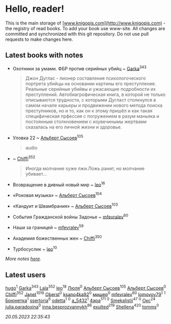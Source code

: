 # Hello, reader!
This is the main storage of [www.knigopis.com](http://www.knigopis.com) - the registry of read books.
To add your book use www-site. All changes are committed and synchronized with this git repository.
Do not use pull requests to make changes here.


## Latest books with notes
* Охотники за умами. ФБР против серийных убийц ~ [Garka](users/115/115753719718250012620-google)<sup>343</sup>
    > Джон Дуглас - пионер составления психологоческого портрета убийцы на основании картины его преступления. Реальные серийные убийвы и ужасающие подробности их преступлений. Автобиагрофическая книга, в которой не только  описываются трудности, с которыми Дугласт столкнулся в самом начале карьеры и продвижении нового метода поиска преступников, но и то, как он к этому пришёл и как такая специфическая прфессия с погружением в разум маньяка и постоянным столкновением с изувечинымы жертвами сказалась на его личной жизни и здоровье.

* Уловка 22 ~ [Альберт Сысоев](users/474/47446642-vkontakte)<sup>105</sup>
    > audio

*  ~ [Chiffi](users/105/105831994080785626680-google)<sup>352</sup>
    > Иногда молчание хуже лжи.Ложь ранит, но молчание убивает…

* Возвращение в дивный новый мир ~ [leo](users/106/106915386474260202605-google)<sup>16</sup>

* «Роковая музыка» ~ [Альберт Сысоев](users/474/47446642-vkontakte)<sup>104</sup>

* «Кандуит и Швамбрания» ~ [Альберт Сысоев](users/474/47446642-vkontakte)<sup>103</sup>

* События Гражданской войны Задонье ~ [mfevralev](users/140/140966150-vkontakte)<sup>60</sup>

* Наши за границей ~ [mfevralev](users/140/140966150-vkontakte)<sup>59</sup>

* Академия божественных жен ~ [Chiffi](users/105/105831994080785626680-google)<sup>350</sup>

* Турбосуслик ~ [leo](users/106/106915386474260202605-google)<sup>10</sup>


_More notes [here](latest_books_with_notes.md)._


## Latest users
[hugo](users/105/105063533945004840111-google)<sup>1</sup> 
[Garka](users/115/115753719718250012620-google)<sup>343</sup> 
[Lala](users/761/76187635-vkontakte)<sup>352</sup> 
[leo](users/106/106915386474260202605-google)<sup>18</sup> 
[Люля](users/107/107102414660569698047-google)<sup>0</sup> 
[Альберт Сысоев](users/474/47446642-vkontakte)<sup>105</sup> 
[Альберт Сысоев](users/654/65468521419-odnoklassniki)<sup>0</sup> 
[Chiffi](users/105/105831994080785626680-google)<sup>352</sup> 
[Janet](users/108/108113656204404967440-google)<sup>1019</sup> 
[Oberst](users/243/24342718-vkontakte)<sup>0</sup> 
[ksano4ka92](users/733/73327956-vkontakte)<sup>0</sup> 
[мишер](users/110/110444757671606245841-google)<sup>0</sup> 
[mfevralev](users/140/140966150-vkontakte)<sup>60</sup> 
[lomovoy79](users/271/27114245-vkontakte)<sup>1</sup> 
[](users/114/114091474098743820596-google)<sup>1</sup> 
[Брюнетка](users/276/276415295-vkontakte)<sup>1</sup> 
[ssertoria](users/144/1443824148-yandex)<sup>6</sup> 
[odetta](users/116/116089656749976654148-google)<sup>1</sup> 
[](users/101/101945492626982767252-google)<sup>0</sup> 
[a_5432](users/112/112183430504883294367-google)<sup>1</sup> 
[4apa](users/117/117392596378069249667-google)<sup>171</sup> 
[](users/697/69729969-vkontakte)<sup>0</sup> 
[Smekalistii](users/864/86487125-vkontakte)<sup>47</sup> 
[](users/112/112567033245172112150-google)<sup>0</sup> 
[Окс](users/102/102536471289425216982-google)<sup>24</sup> 
[julia.paradoxina](users/673/673598-vkontakte)<sup>0</sup> 
[inna.besprozvannykh](users/733/73323849-yandex)<sup>86</sup> 
[exulted](users/100/100599204551896265722-google)<sup>219</sup> 
[Shellena](users/134/13413591548892934957-mailru)<sup>420</sup> 
[tomms](users/108/108891017188838265517-google)<sup>0</sup> 


_20.05.2023 22:35:43_
